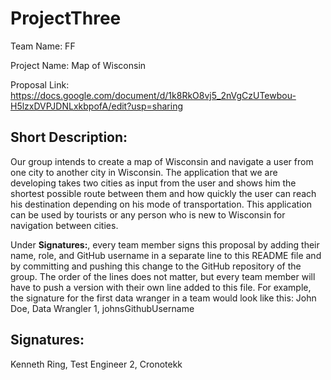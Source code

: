 # ProjectThree
Team Name: FF

Project Name: Map of Wisconsin

Proposal Link: https://docs.google.com/document/d/1k8RkO8vj5_2nVgCzUTewbou-H5lzxDVPJDNLxkbpofA/edit?usp=sharing

## Short Description:
Our group intends to create a map of Wisconsin and navigate a user from one city to another city in Wisconsin. The application that we are developing takes two cities as input from the user and shows him the shortest possible route between them and how quickly the user can reach his destination depending on his mode of transportation. This application can be used by tourists or any person who is new to Wisconsin for navigation between cities.


Under **Signatures:**, every team member signs this proposal by adding their name, role, and GitHub username in a separate line to this README file and by committing and pushing this change to the GitHub repository of the group. The order of the lines does not matter, but every team member will have to push a version with their own line added to this file. For example, the signature for the first data wranger in a team would look like this:
John Doe, Data Wrangler 1, johnsGithubUsername

## Signatures:
Kenneth Ring, Test Engineer 2, Cronotekk
